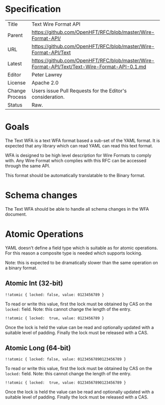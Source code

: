 # Specification

|         |                                                                         |
|:------- | ----------------------------------------------------------------------- |
| Title   | Text Wire Format API                                                    |
| Parent  | https://github.com/OpenHFT/RFC/blob/master/Wire-Format-API/             |
| URL     | https://github.com/OpenHFT/RFC/blob/master/Wire-Format-API/Text         |
| Latest  | https://github.com/OpenHFT/RFC/blob/master/Wire-Format-API/Text/Text-Wire-Format-API-0.1.md |
| Editor  | Peter Lawrey                                                            |
| License | Apache 2.0                                                              |
| Change Process | Users issue Pull Requests for the Editor's consideration.        |
| Status  | Raw.                                                                    |

# Goals
The Text WFA is a text WFA format based a sub-set of the YAML format.  It is expected that any library which can read YAML can read this text format.

WFA is designed to be high level description for Wire Formats to comply with.  Any Wire Format which complies with this RFC can be accessed through the same API.

This format should be automatically translatable to the Binary format.

# Schema changes
The Text WFA should be able to handle all schema changes in the WFA document.

# Atomic Operations
YAML doesn't define a field type which is suitable as for atomic operations.  For this reason a composite type is needed which supports locking.

Note: this is expected to be dramatically slower than the same operation on a binary format.

## Atomic Int (32-bit)
```
!!atomic { locked: false, value: 0123456789 }
```
To read or write this value, first the lock must be obtained by CAS on the `locked:` field. Note: this cannot change the length of the entry.
```
!!atomic { locked:  true, value: 0123456789 }
```
Once the lock is held the value can be read and optionally updated with a suitable level of padding.
Finally the lock must be released with a CAS.

## Atomic Long (64-bit)
```
!!atomic { locked: false, value: 01234567890123456789 }
```
To read or write this value, first the lock must be obtained by CAS on the `locked:` field. Note: this cannot change the length of the entry.
```
!!atomic { locked:  true, value: 01234567890123456789 }
```
Once the lock is held the value can be read and optionally updated with a suitable level of padding.
Finally the lock must be released with a CAS.

